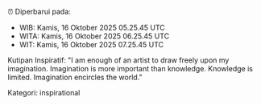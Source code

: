 ⏰ Diperbarui pada:
- WIB: Kamis, 16 Oktober 2025 05.25.45 UTC
- WITA: Kamis, 16 Oktober 2025 06.25.45 UTC
- WIT: Kamis, 16 Oktober 2025 07.25.45 UTC

Kutipan Inspiratif:
"I am enough of an artist to draw freely upon my imagination. Imagination is more important than knowledge. Knowledge is limited. Imagination encircles the world."


Kategori: inspirational

